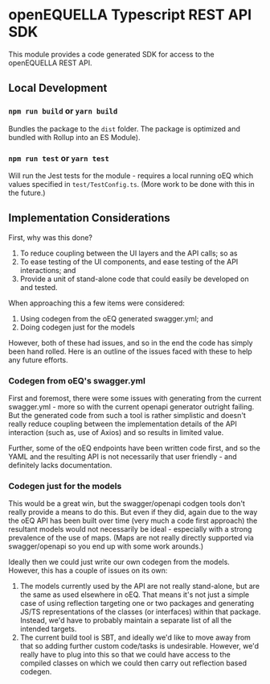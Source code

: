 # openEQUELLA Typescript REST API SDK

This module provides a code generated SDK for access to the openEQUELLA REST API.

## Local Development

### `npm run build` or `yarn build`

Bundles the package to the `dist` folder.  The package is optimized and bundled with Rollup into an
ES Module).

### `npm run test` or `yarn test`

Will run the Jest tests for the module - requires a local running oEQ which values specified in
`test/TestConfig.ts`. (More work to be done with this in the future.)

## Implementation Considerations

First, why was this done?

1. To reduce coupling between the UI layers and the API calls; so as
2. To ease testing of the UI components, and ease testing of the API interactions; and
3. Provide a unit of stand-alone code that could easily be developed on and tested.

When approaching this a few items were considered:

1. Using codegen from the oEQ generated swagger.yml; and
2. Doing codegen just for the models

However, both of these had issues, and so in the end the code has simply been hand rolled. Here is
an outline of the issues faced with these to help any future efforts.

### Codegen from oEQ's swagger.yml

First and foremost, there were some issues with generating from the current swagger.yml - more so
with the current openapi generator outright failing. But the generated code from such a tool is
rather simplistic and doesn't really reduce coupling between the implementation details of the API
interaction (such as, use of Axios) and so results in limited value.

Further, some of the oEQ endpoints have been written code first, and so the YAML and the resulting
API is not necessarily that user friendly - and definitely lacks documentation.

### Codegen just for the models

This would be a great win, but the swagger/openapi codgen tools don't really provide a means to
do this. But even if they did, again due to the way the oEQ API has been built over time (very much
a code first approach) the resultant models would not necessarily be ideal - especially with a strong
prevalence of the use of maps. (Maps are not really directly supported via swagger/openapi so you
end up with some work arounds.)

Ideally then we could just write our own codegen from the models. However, this has a couple of issues
on its own:

1. The models currently used by the API are not really stand-alone, but are the same as used elsewhere
   in oEQ. That means it's not just a simple case of using reflection targeting one or two packages
   and generating JS/TS representations of the classes (or interfaces) within that package. Instead,
   we'd have to probably maintain a separate list of all the intended targets.
2. The current build tool is SBT, and ideally we'd like to move away from that so adding further
   custom code/tasks is undesirable. However, we'd really have to plug into this so that we could
   have access to the compiled classes on which we could then carry out reflection based codegen.
